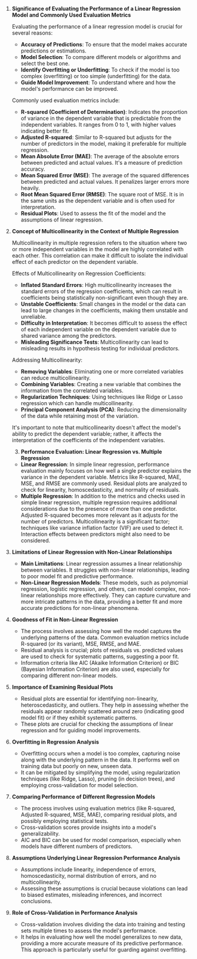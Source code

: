 1. **Significance of Evaluating the Performance of a Linear Regression Model and Commonly Used Evaluation Metrics**
   
   Evaluating the performance of a linear regression model is crucial for several reasons:
   - **Accuracy of Predictions**: To ensure that the model makes accurate predictions or estimations.
   - **Model Selection**: To compare different models or algorithms and select the best one.
   - **Identify Overfitting or Underfitting**: To check if the model is too complex (overfitting) or too simple (underfitting) for the data.
   - **Guide Model Improvement**: To understand where and how the model's performance can be improved.
   
   Commonly used evaluation metrics include:
   - **R-squared (Coefficient of Determination)**: Indicates the proportion of variance in the dependent variable that is predictable from the independent variables. It ranges from 0 to 1, with higher values indicating better fit.
   - **Adjusted R-squared**: Similar to R-squared but adjusts for the number of predictors in the model, making it preferable for multiple regression.
   - **Mean Absolute Error (MAE)**: The average of the absolute errors between predicted and actual values. It's a measure of prediction accuracy.
   - **Mean Squared Error (MSE)**: The average of the squared differences between predicted and actual values. It penalizes larger errors more heavily.
   - **Root Mean Squared Error (RMSE)**: The square root of MSE. It is in the same units as the dependent variable and is often used for interpretation.
   - **Residual Plots**: Used to assess the fit of the model and the assumptions of linear regression.

2. **Concept of Multicollinearity in the Context of Multiple Regression**
   
   Multicollinearity in multiple regression refers to the situation where two or more independent variables in the model are highly correlated with each other. This correlation can make it difficult to isolate the individual effect of each predictor on the dependent variable.

   Effects of Multicollinearity on Regression Coefficients:
   - **Inflated Standard Errors**: High multicollinearity increases the standard errors of the regression coefficients, which can result in coefficients being statistically non-significant even though they are.
   - **Unstable Coefficients**: Small changes in the model or the data can lead to large changes in the coefficients, making them unstable and unreliable.
   - **Difficulty in Interpretation**: It becomes difficult to assess the effect of each independent variable on the dependent variable due to shared variance among the predictors.
   - **Misleading Significance Tests**: Multicollinearity can lead to misleading results in hypothesis testing for individual predictors.

   Addressing Multicollinearity:
   - **Removing Variables**: Eliminating one or more correlated variables can reduce multicollinearity.
   - **Combining Variables**: Creating a new variable that combines the information from the correlated variables.
   - **Regularization Techniques**: Using techniques like Ridge or Lasso regression which can handle multicollinearity.
   - **Principal Component Analysis (PCA)**: Reducing the dimensionality of the data while retaining most of the variation.

   It's important to note that multicollinearity doesn't affect the model's ability to predict the dependent variable; rather, it affects the interpretation of the coefficients of the independent variables.

   3. **Performance Evaluation: Linear Regression vs. Multiple Regression**
   - **Linear Regression**: In simple linear regression, performance evaluation mainly focuses on how well a single predictor explains the variance in the dependent variable. Metrics like R-squared, MAE, MSE, and RMSE are commonly used. Residual plots are analyzed to check for linearity, homoscedasticity, and normality of residuals.
   - **Multiple Regression**: In addition to the metrics and checks used in simple linear regression, multiple regression requires additional considerations due to the presence of more than one predictor. Adjusted R-squared becomes more relevant as it adjusts for the number of predictors. Multicollinearity is a significant factor; techniques like variance inflation factor (VIF) are used to detect it. Interaction effects between predictors might also need to be considered.

4. **Limitations of Linear Regression with Non-Linear Relationships**
   - **Main Limitations**: Linear regression assumes a linear relationship between variables. It struggles with non-linear relationships, leading to poor model fit and predictive performance.
   - **Non-Linear Regression Models**: These models, such as polynomial regression, logistic regression, and others, can model complex, non-linear relationships more effectively. They can capture curvature and more intricate patterns in the data, providing a better fit and more accurate predictions for non-linear phenomena.

5. **Goodness of Fit in Non-Linear Regression**
   - The process involves assessing how well the model captures the underlying patterns of the data. Common evaluation metrics include R-squared (or its variant), MSE, RMSE, and MAE. 
   - Residual analysis is crucial; plots of residuals vs. predicted values are used to check for systematic patterns, suggesting a poor fit.
   - Information criteria like AIC (Akaike Information Criterion) or BIC (Bayesian Information Criterion) are also used, especially for comparing different non-linear models.

6. **Importance of Examining Residual Plots**
   - Residual plots are essential for identifying non-linearity, heteroscedasticity, and outliers. They help in assessing whether the residuals appear randomly scattered around zero (indicating good model fit) or if they exhibit systematic patterns.
   - These plots are crucial for checking the assumptions of linear regression and for guiding model improvements.

7. **Overfitting in Regression Analysis**
   - Overfitting occurs when a model is too complex, capturing noise along with the underlying pattern in the data. It performs well on training data but poorly on new, unseen data.
   - It can be mitigated by simplifying the model, using regularization techniques (like Ridge, Lasso), pruning (in decision trees), and employing cross-validation for model selection.

8. **Comparing Performance of Different Regression Models**
   - The process involves using evaluation metrics (like R-squared, Adjusted R-squared, MSE, MAE), comparing residual plots, and possibly employing statistical tests.
   - Cross-validation scores provide insights into a model's generalizability.
   - AIC and BIC can be used for model comparison, especially when models have different numbers of predictors.

9. **Assumptions Underlying Linear Regression Performance Analysis**
   - Assumptions include linearity, independence of errors, homoscedasticity, normal distribution of errors, and no multicollinearity.
   - Assessing these assumptions is crucial because violations can lead to biased estimates, misleading inferences, and incorrect conclusions.

10. **Role of Cross-Validation in Performance Analysis**
    - Cross-validation involves dividing the data into training and testing sets multiple times to assess the model's performance.
    - It helps in evaluating how well the model generalizes to new data, providing a more accurate measure of its predictive performance. This approach is particularly useful for guarding against overfitting.